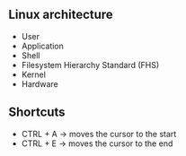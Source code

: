 ## Linux architecture
- User
- Application
- Shell
- Filesystem Hierarchy Standard (FHS)
- Kernel
- Hardware 
## Shortcuts
- CTRL + A -> moves the cursor to the start
- CTRL + E -> moves the cursor to the end
